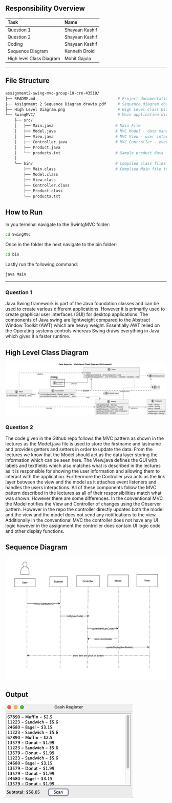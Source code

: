
## Responsibility Overview
| Task | Name |
|:-----|:-----|
| Question 1    |  Shayaan Kashif   |
| Question 2     |     Shayaan Kashif |
| Coding     | Shayaan Kashif     |
| Sequence Diagram     | Kenneth Droid      |
| High level Class Diagram    | Mohit Gajula    |
------


## File Structure
```bash
assignment2-swing-mvc-group-10-crn-43510/
├── README.md                                    # Project documentation
├── Assignment 2 Sequence Diagram.drawio.pdf     # Sequence diagram documentation
├── High Level Diagram.png                       # High Level Class Diagram
└── SwingMVC/                                    # Main application directory
    ├── src/                                    
    │   ├── Main.java                           # Main File
    │   ├── Model.java                          # MVC Model - data management
    │   ├── View.java                           # MVC View - user interface
    │   ├── Controller.java                     # MVC Controller - event handling
    │   ├── Product.java                        
    │   └── products.txt                        # Sample product data
    │
    └── bin/                                    # Compiled class files
        ├── Main.class                          # Complied Main file to Run  
        ├── Model.class
        ├── View.class
        ├── Controller.class
        ├── Product.class
        └── products.txt
```

## How to Run
In you terminal navigate to the SwintgMVC folder:
```bash
cd SwingMVC
```
Once in the folder the next navigate to the bin folder: 
```bash
cd bin
```
Lastly run the following command:
```bash
java Main
```


------
### Question 1
Java Swing framework is part of the Java foundation classes and can be used to create various different applications. However it is primarily used to create graphical user interfaces (GUI) for desktop applications. The components of Java swing are lightweight compared to the Abstract Window Toolkit (AWT) which are heavy weight. Essentially AWT relied on the Operating systems controls whereas Swing draws everything in Java which gives it a faster runtime. 

## High Level Class Diagram
![High Level Class Diagram](High%20Level%20Diagram.png)



### Question 2
 The code given in the Github repo follows the MVC pattern as shown in the lectures as the Model.java file is used to store the firstname and lastname and provides getters and setters in order to update the data. From the lectures we know that the Model should act as the data layer storing the information which can be seen here. The View.java defines the GUI with labels and textfields which also matches what is described in the lectures as it is responsible for showing the user information and allowing them to interact with the application. Furthermore the Controller.java acts as the link layer between the view and the model as it attaches event listeners and handles the users interactions. All of these components follow the MVC pattern described in the lectures as all of their responsibilities match what was shown. However there are some differences. In the conventional MVC the Model notifies the View and Controller of changes using the Observer pattern. However in the repo the controller directly updates both the model and the view and the model does not send any notifications to the view. Additionally in the conventional MVC the controller does not have any UI logic however in the assignment the controller does contain UI logic code and other display functions. 

## Sequence Diagram
![Sequence Diagram](Sequence_Diagram.png)

## Output
![Output](Output.png)

